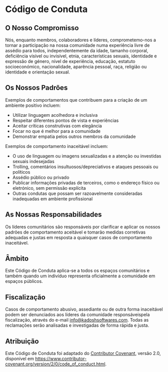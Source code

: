 # Código de Conduta

## O Nosso Compromisso

Nós, enquanto membros, colaboradores e líderes, comprometemo-nos a tornar a participação na nossa comunidade numa experiência livre de assédio para todos, independentemente da idade, tamanho corporal, deficiência visível ou invisível, etnia, características sexuais, identidade e expressão de género, nível de experiência, educação, estatuto socioeconómico, nacionalidade, aparência pessoal, raça, religião ou identidade e orientação sexual.

## Os Nossos Padrões

Exemplos de comportamentos que contribuem para a criação de um ambiente positivo incluem:

- Utilizar linguagem acolhedora e inclusiva
- Respeitar diferentes pontos de vista e experiências
- Aceitar críticas construtivas com elegância
- Focar no que é melhor para a comunidade
- Demonstrar empatia pelos outros membros da comunidade

Exemplos de comportamento inaceitável incluem:

- O uso de linguagem ou imagens sexualizadas e a atenção ou investidas sexuais indesejadas
- Trolling, comentários insultuosos/depreciativos e ataques pessoais ou políticos
- Assédio público ou privado
- Publicar informações privadas de terceiros, como o endereço físico ou eletrónico, sem permissão explícita
- Outras condutas que possam ser razoavelmente consideradas inadequadas em ambiente profissional

## As Nossas Responsabilidades

Os líderes comunitários são responsáveis ​​por clarificar e aplicar os nossos padrões de comportamento aceitável e tomarão medidas corretivas adequadas e justas em resposta a quaisquer casos de comportamento inaceitável.

## Âmbito

Este Código de Conduta aplica-se a todos os espaços comunitários e também quando um indivíduo representa oficialmente a comunidade em espaços públicos.

## Fiscalização

Casos de comportamento abusivo, assediante ou de outra forma inaceitável podem ser denunciados aos líderes da comunidade responsáveis ​​pela fiscalização, através do e-mail info@kadoshsoftwares.com. Todas as reclamações serão analisadas e investigadas de forma rápida e justa.

## Atribuição

Este Código de Conduta foi adaptado do [Contributor Covenant][homepage], versão 2.0, disponível em https://www.contributor-covenant.org/version/2/0/code_of_conduct.html.

[homepage]: https://www.contributor-covenant.org
